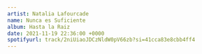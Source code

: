 ```yaml
---
artist: Natalia Lafourcade
name: Nunca es Suficiente
album: Hasta la Raiz
date: 2021-11-19 22:36:00 +0000
spotifyurl: track/2niUiaoJDCzNldW0pV66zb?si=41cca83e8cbb4ff4
---
```

